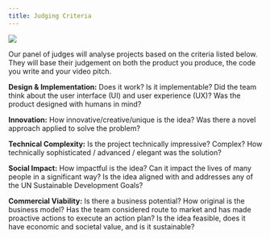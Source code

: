 ```yaml
---
title: Judging Criteria
---
```

![](/images/girls-in-ai-header.png)

Our panel of judges will analyse projects based on the criteria listed below. They will base their judgement on both the product you produce, the code you write and your video pitch.

**Design & Implementation:** Does it work? Is it implementable? Did the team think about the user interface (UI) and user experience (UX)? Was the product designed with humans in mind?

**Innovation:** How innovative/creative/unique is the idea? Was there a novel approach applied to solve the problem?

**Technical Complexity:** Is the project technically impressive? Complex? How technically sophisticated / advanced / elegant was the solution?

**Social Impact:** How impactful is the idea? Can it impact the lives of many people in a significant way? Is the idea aligned with and addresses any of the UN Sustainable Development Goals?

**Commercial Viability:** Is there a business potential? How original is the business model? Has the team considered route to market and has made proactive actions to execute an action plan? Is the idea feasible, does it have economic and societal value, and is it sustainable?
